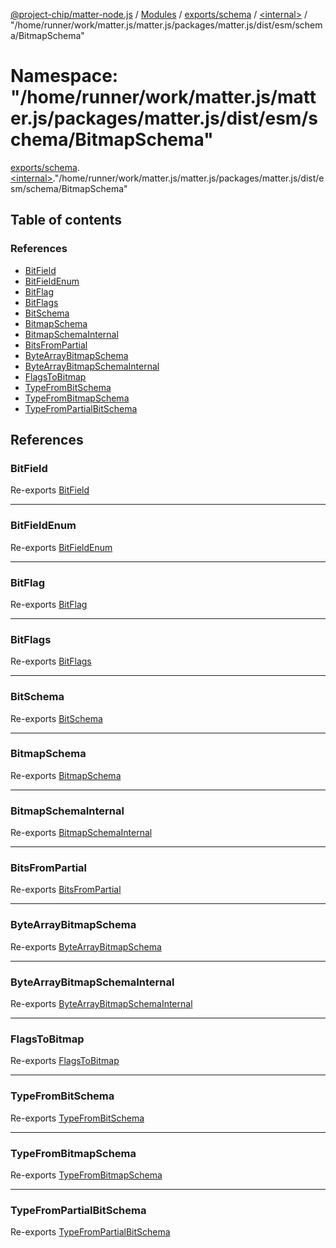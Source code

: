 [@project-chip/matter-node.js](../README.md) / [Modules](../modules.md) / [exports/schema](exports_schema.md) / [\<internal\>](exports_schema._internal_.md) / "/home/runner/work/matter.js/matter.js/packages/matter.js/dist/esm/schema/BitmapSchema"

# Namespace: "/home/runner/work/matter.js/matter.js/packages/matter.js/dist/esm/schema/BitmapSchema"

[exports/schema](exports_schema.md).[\<internal\>](exports_schema._internal_.md)."/home/runner/work/matter.js/matter.js/packages/matter.js/dist/esm/schema/BitmapSchema"

## Table of contents

### References

- [BitField](exports_schema._internal_.__home_runner_work_matter_js_matter_js_packages_matter_js_dist_esm_schema_BitmapSchema_.md#bitfield)
- [BitFieldEnum](exports_schema._internal_.__home_runner_work_matter_js_matter_js_packages_matter_js_dist_esm_schema_BitmapSchema_.md#bitfieldenum)
- [BitFlag](exports_schema._internal_.__home_runner_work_matter_js_matter_js_packages_matter_js_dist_esm_schema_BitmapSchema_.md#bitflag)
- [BitFlags](exports_schema._internal_.__home_runner_work_matter_js_matter_js_packages_matter_js_dist_esm_schema_BitmapSchema_.md#bitflags)
- [BitSchema](exports_schema._internal_.__home_runner_work_matter_js_matter_js_packages_matter_js_dist_esm_schema_BitmapSchema_.md#bitschema)
- [BitmapSchema](exports_schema._internal_.__home_runner_work_matter_js_matter_js_packages_matter_js_dist_esm_schema_BitmapSchema_.md#bitmapschema)
- [BitmapSchemaInternal](exports_schema._internal_.__home_runner_work_matter_js_matter_js_packages_matter_js_dist_esm_schema_BitmapSchema_.md#bitmapschemainternal)
- [BitsFromPartial](exports_schema._internal_.__home_runner_work_matter_js_matter_js_packages_matter_js_dist_esm_schema_BitmapSchema_.md#bitsfrompartial)
- [ByteArrayBitmapSchema](exports_schema._internal_.__home_runner_work_matter_js_matter_js_packages_matter_js_dist_esm_schema_BitmapSchema_.md#bytearraybitmapschema)
- [ByteArrayBitmapSchemaInternal](exports_schema._internal_.__home_runner_work_matter_js_matter_js_packages_matter_js_dist_esm_schema_BitmapSchema_.md#bytearraybitmapschemainternal)
- [FlagsToBitmap](exports_schema._internal_.__home_runner_work_matter_js_matter_js_packages_matter_js_dist_esm_schema_BitmapSchema_.md#flagstobitmap)
- [TypeFromBitSchema](exports_schema._internal_.__home_runner_work_matter_js_matter_js_packages_matter_js_dist_esm_schema_BitmapSchema_.md#typefrombitschema)
- [TypeFromBitmapSchema](exports_schema._internal_.__home_runner_work_matter_js_matter_js_packages_matter_js_dist_esm_schema_BitmapSchema_.md#typefrombitmapschema)
- [TypeFromPartialBitSchema](exports_schema._internal_.__home_runner_work_matter_js_matter_js_packages_matter_js_dist_esm_schema_BitmapSchema_.md#typefrompartialbitschema)

## References

### BitField

Re-exports [BitField](exports_schema.md#bitfield-1)

___

### BitFieldEnum

Re-exports [BitFieldEnum](exports_schema.md#bitfieldenum-1)

___

### BitFlag

Re-exports [BitFlag](exports_schema.md#bitflag-1)

___

### BitFlags

Re-exports [BitFlags](exports_schema.md#bitflags)

___

### BitSchema

Re-exports [BitSchema](exports_schema.md#bitschema)

___

### BitmapSchema

Re-exports [BitmapSchema](exports_schema.md#bitmapschema)

___

### BitmapSchemaInternal

Re-exports [BitmapSchemaInternal](../classes/exports_schema.BitmapSchemaInternal.md)

___

### BitsFromPartial

Re-exports [BitsFromPartial](exports_schema.md#bitsfrompartial)

___

### ByteArrayBitmapSchema

Re-exports [ByteArrayBitmapSchema](exports_schema.md#bytearraybitmapschema)

___

### ByteArrayBitmapSchemaInternal

Re-exports [ByteArrayBitmapSchemaInternal](../classes/exports_schema.ByteArrayBitmapSchemaInternal.md)

___

### FlagsToBitmap

Re-exports [FlagsToBitmap](exports_schema.md#flagstobitmap)

___

### TypeFromBitSchema

Re-exports [TypeFromBitSchema](exports_schema.md#typefrombitschema)

___

### TypeFromBitmapSchema

Re-exports [TypeFromBitmapSchema](exports_schema.md#typefrombitmapschema)

___

### TypeFromPartialBitSchema

Re-exports [TypeFromPartialBitSchema](exports_schema.md#typefrompartialbitschema)
